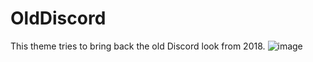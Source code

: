 # OldDiscord
This theme tries to bring back the old Discord look from 2018.
![image](https://user-images.githubusercontent.com/95143545/156885154-78030d12-211e-4807-b7ae-a9d97d983757.png)
